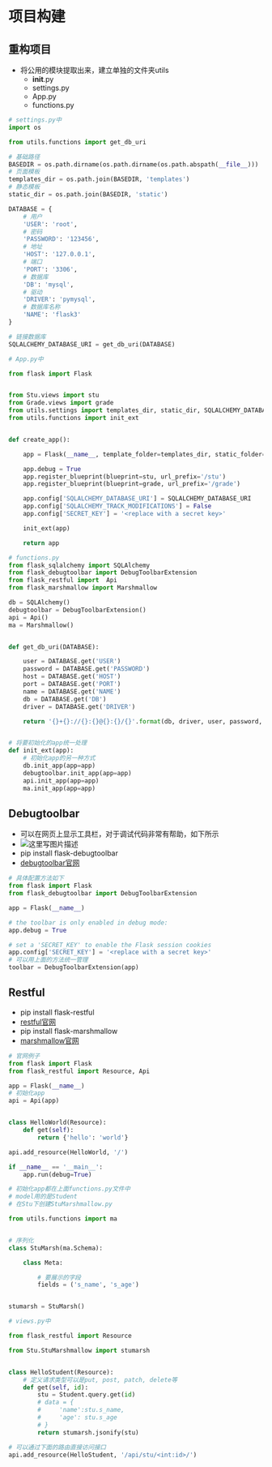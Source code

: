 

# 项目构建

## 重构项目
- 将公用的模块提取出来，建立单独的文件夹utils
    - __init__.py
    - settings.py
    - App.py
    - functions.py


```python
# settings.py中
import os

from utils.functions import get_db_uri

# 基础路径
BASEDIR = os.path.dirname(os.path.dirname(os.path.abspath(__file__)))
# 页面模板
templates_dir = os.path.join(BASEDIR, 'templates')
# 静态模板
static_dir = os.path.join(BASEDIR, 'static')

DATABASE = {
    # 用户
    'USER': 'root',
    # 密码
    'PASSWORD': '123456',
    # 地址
    'HOST': '127.0.0.1',
    # 端口
    'PORT': '3306',
    # 数据库
    'DB': 'mysql',
    # 驱动
    'DRIVER': 'pymysql',
    # 数据库名称
    'NAME': 'flask3'
}

# 链接数据库
SQLALCHEMY_DATABASE_URI = get_db_uri(DATABASE)
```


```python
# App.py中

from flask import Flask


from Stu.views import stu
from Grade.views import grade
from utils.settings import templates_dir, static_dir, SQLALCHEMY_DATABASE_URI
from utils.functions import init_ext


def create_app():

    app = Flask(__name__, template_folder=templates_dir, static_folder=static_dir)

    app.debug = True
    app.register_blueprint(blueprint=stu, url_prefix='/stu')
    app.register_blueprint(blueprint=grade, url_prefix='/grade')

    app.config['SQLALCHEMY_DATABASE_URI'] = SQLALCHEMY_DATABASE_URI
    app.config['SQLALCHEMY_TRACK_MODIFICATIONS'] = False
    app.config['SECRET_KEY'] = '<replace with a secret key>'

    init_ext(app)

    return app
```


```python
# functions.py
from flask_sqlalchemy import SQLAlchemy
from flask_debugtoolbar import DebugToolbarExtension
from flask_restful import  Api
from flask_marshmallow import Marshmallow

db = SQLAlchemy()
debugtoolbar = DebugToolbarExtension()
api = Api()
ma = Marshmallow()


def get_db_uri(DATABASE):

    user = DATABASE.get('USER')
    password = DATABASE.get('PASSWORD')
    host = DATABASE.get('HOST')
    port = DATABASE.get('PORT')
    name = DATABASE.get('NAME')
    db = DATABASE.get('DB')
    driver = DATABASE.get('DRIVER')

    return '{}+{}://{}:{}@{}:{}/{}'.format(db, driver, user, password, host, port, name)


# 将要初始化的app统一处理
def init_ext(app):
    # 初始化app的另一种方式
    db.init_app(app=app)
    debugtoolbar.init_app(app=app)
    api.init_app(app=app)
    ma.init_app(app=app)

```

## Debugtoolbar
- 可以在网页上显示工具栏，对于调试代码非常有帮助，如下所示
- ![这里写图片描述](https://img-blog.csdn.net/20180518185419599?watermark/2/text/aHR0cHM6Ly9ibG9nLmNzZG4ubmV0L2JlaWNoZW4wNTE4/font/5a6L5L2T/fontsize/400/fill/I0JBQkFCMA==/dissolve/70)
- pip install flask-debugtoolbar
- [debugtoolbar官网](https://github.com/mgood/flask-debugtoolbar)


```python
# 具体配置方法如下
from flask import Flask
from flask_debugtoolbar import DebugToolbarExtension

app = Flask(__name__)

# the toolbar is only enabled in debug mode:
app.debug = True

# set a 'SECRET_KEY' to enable the Flask session cookies
app.config['SECRET_KEY'] = '<replace with a secret key>'
# 可以用上面的方法统一管理
toolbar = DebugToolbarExtension(app)
```

## Restful
- pip install flask-restful
- [restful官网](https://flask-restful.readthedocs.io/en/latest/)
- pip install flask-marshmallow
- [marshmallow官网](http://flask-marshmallow.readthedocs.io/en/latest/)


```python
# 官网例子
from flask import Flask
from flask_restful import Resource, Api

app = Flask(__name__)
# 初始化app
api = Api(app)


class HelloWorld(Resource):
    def get(self):
        return {'hello': 'world'}

api.add_resource(HelloWorld, '/')

if __name__ == '__main__':
    app.run(debug=True)
```


```python
# 初始化app都在上面functions.py文件中
# model用的是Student
# 在Stu下创建StuMarshmallow.py

from utils.functions import ma


# 序列化
class StuMarsh(ma.Schema):

    class Meta:

        # 要展示的字段
        fields = ('s_name', 's_age')


stumarsh = StuMarsh()


```


```python
# views.py中

from flask_restful import Resource

from Stu.StuMarshmallow import stumarsh


class HelloStudent(Resource):
    # 定义请求类型可以是put, post, patch, delete等
    def get(self, id):
        stu = Student.query.get(id)
        # data = {
        #     'name':stu.s_name,
        #     'age': stu.s_age
        # }
        return stumarsh.jsonify(stu)

# 可以通过下面的路由直接访问接口
api.add_resource(HelloStudent, '/api/stu/<int:id>/')

```